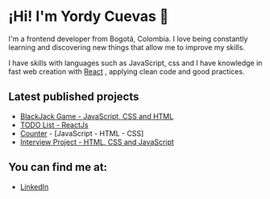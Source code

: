 # ¡Hi! I'm Yordy Cuevas 👋

I'm a frontend developer from Bogotá, Colombia. I love being constantly learning and discovering new things that allow me to improve my skills.

I have skills with languages ​​such as JavaScript, css and I have knowledge in fast web creation with [React](https://es.reactjs.org/) , applying clean code and good practices.

## Latest published projects

- [BlackJack Game - JavaScript, CSS and HTML](https://alextomas.com/blog/crear-componente-svelte-publicar-npm-package)
- [TODO List - ReactJs](https://github.com/yordycuevas/todolist-v1)
- [Counter](https://yordycuevas.github.io/counterJs/) - [JavaScript - HTML - CSS]
- [Interview Project - HTML, CSS and JavaScript](https://github.com/yordycuevas/tita-media)

## You can find me at:

- [LinkedIn](https://www.linkedin.com/in/yordycuevas/)

